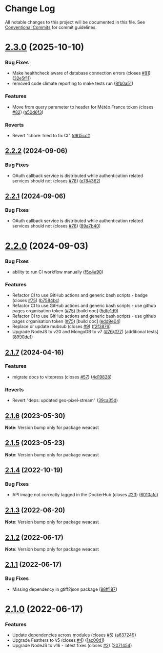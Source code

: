 # Change Log

All notable changes to this project will be documented in this file.
See [Conventional Commits](https://conventionalcommits.org) for commit guidelines.

# [2.3.0](https://github.com/weacast/weacast/compare/v2.2.2...v2.3.0) (2025-10-10)


### Bug Fixes

* Make healthcheck aware of database connection errors (closes [#81](https://github.com/weacast/weacast/issues/81)) ([32e5f11](https://github.com/weacast/weacast/commit/32e5f11ca08d087cfbf472628a7dffca4eca61d3))
* removed code climate reporting to make tests run ([8fb0a51](https://github.com/weacast/weacast/commit/8fb0a51a31be581af9445e26a78a20e425b0ff8e))


### Features

* Move from query parameter to header for Météo France token (closes [#82](https://github.com/weacast/weacast/issues/82)) ([a50d6f3](https://github.com/weacast/weacast/commit/a50d6f35b8eac9d23e5cbb842d84f3dc696d5bea))


### Reverts

* Revert "chore: tried to fix CI" ([d815ccf](https://github.com/weacast/weacast/commit/d815ccf0177c7ab08e468982cdcf1f1f2423c073))





## [2.2.2](https://github.com/weacast/weacast/compare/v2.2.1...v2.2.2) (2024-09-06)


### Bug Fixes

* OAuth callback service is distributed while authentication related services should not (closes [#78](https://github.com/weacast/weacast/issues/78)) ([e784362](https://github.com/weacast/weacast/commit/e784362a638ededc5fff2b3ed4d3a12aeab163e1))





## [2.2.1](https://github.com/weacast/weacast/compare/v2.2.0...v2.2.1) (2024-09-06)


### Bug Fixes

* OAuth callback service is distributed while authentication related services should not (closes [#78](https://github.com/weacast/weacast/issues/78)) ([89a7b40](https://github.com/weacast/weacast/commit/89a7b40b4f75a61eb5442b6b568c468bca37a486))





# [2.2.0](https://github.com/weacast/weacast/compare/v2.1.7...v2.2.0) (2024-09-03)


### Bug Fixes

* ability to run CI workflow manually ([f5c4a90](https://github.com/weacast/weacast/commit/f5c4a905709fdf3d3b4e1edf14094caa75377542))


### Features

* Refactor CI to use GitHub actions and generic bash scripts - badge (closes [#75](https://github.com/weacast/weacast/issues/75)) ([b7584bc](https://github.com/weacast/weacast/commit/b7584bc7733a4472e6d463d8e185fcf29e4e2202))
* Refactor CI to use GitHub actions and generic bash scripts - use github pages organisation token ([#75](https://github.com/weacast/weacast/issues/75)) [build doc] ([5dfe1d9](https://github.com/weacast/weacast/commit/5dfe1d91c200e43b58970d52daaf087434bb66e7))
* Refactor CI to use GitHub actions and generic bash scripts - use github pages organisation token ([#75](https://github.com/weacast/weacast/issues/75)) [build doc] ([edd9e04](https://github.com/weacast/weacast/commit/edd9e04faa8689caaa3cff562adf2823fc5e5270))
* Replace or update mubsub (closes [#9](https://github.com/weacast/weacast/issues/9)) ([f2f3876](https://github.com/weacast/weacast/commit/f2f3876d1e13ae6ae52262867a6b7f959adff82c))
* Upgrade NodeJS to v20 and MongoDB to v7 ([#76](https://github.com/weacast/weacast/issues/76)/[#77](https://github.com/weacast/weacast/issues/77)) [additional tests] ([8990de1](https://github.com/weacast/weacast/commit/8990de121b06f0d01b3299f92168f458330993f6))





## [2.1.7](https://github.com/weacast/weacast/compare/v2.1.6...v2.1.7) (2024-04-16)


### Features

* migrate docs to vitepress (closes [#57](https://github.com/weacast/weacast/issues/57)) ([4d19828](https://github.com/weacast/weacast/commit/4d198283a4f19e5b9adffb362b22b50afff3b3f3))


### Reverts

* Revert "deps: updated geo-pixel-stream" ([39ca35d](https://github.com/weacast/weacast/commit/39ca35d33191c7f86a306a0abec19acf69236674))





## [2.1.6](https://github.com/weacast/weacast/compare/v2.1.5...v2.1.6) (2023-05-30)

**Note:** Version bump only for package weacast





## [2.1.5](https://github.com/weacast/weacast/compare/v2.1.4...v2.1.5) (2023-05-23)

**Note:** Version bump only for package weacast





## [2.1.4](https://github.com/weacast/weacast/compare/v2.1.3...v2.1.4) (2022-10-19)


### Bug Fixes

* API image not correctly tagged in the DockerHub (closes [#23](https://github.com/weacast/weacast/issues/23)) ([6010afc](https://github.com/weacast/weacast/commit/6010afcdf09ff3fd66a03c5ca70b6a21619047e4))





## [2.1.3](https://github.com/weacast/weacast/compare/v2.1.2...v2.1.3) (2022-06-20)

**Note:** Version bump only for package weacast





## [2.1.2](https://github.com/weacast/weacast/compare/v2.1.1...v2.1.2) (2022-06-17)

**Note:** Version bump only for package weacast





## [2.1.1](https://github.com/weacast/weacast/compare/v2.1.0...v2.1.1) (2022-06-17)

### Bug Fixes

* Missing dependency in gtiff2json package ([88ff187](https://github.com/weacast/weacast/commit/88ff1879cc0872c71d0fde6d4dd4b72504331aba))

# [2.1.0](https://github.com/weacast/weacast/compare/v2.0.3...v2.1.0) (2022-06-17)

### Features

* Update dependencies across modules (closes [#5](https://github.com/weacast/weacast/issues/5)) ([a637249](https://github.com/weacast/weacast/commit/a6372498954a246f2e1bfb2deecfcac4e3e70665))
* Upgrade Feathers to v5 (closes [#4](https://github.com/weacast/weacast/issues/4)) ([1ac00d1](https://github.com/weacast/weacast/commit/1ac00d10768f666cf86b684a32ea3bb55aec9232))
* Upgrade NodeJS to v16 - latest fixes (closes [#2](https://github.com/weacast/weacast/issues/2)) ([2071454](https://github.com/weacast/weacast/commit/2071454415249f33ad16be37f5672606633250db))
